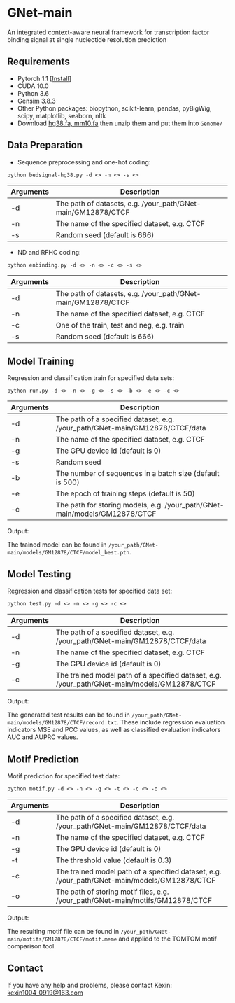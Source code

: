 # GNet-main

An integrated context-aware neural framework for transcription factor binding signal at single nucleotide resolution prediction

## Requirements

- Pytorch 1.1 [[Install]](https://pytorch.org/)
- CUDA 10.0
- Python 3.6
- Gensim 3.8.3
- Other Python packages: biopython, scikit-learn, pandas, pyBigWig, scipy, matplotlib, seaborn, nltk
- Download [hg38.fa, mm10.fa](https://hgdownload.soe.ucsc.edu/downloads.html) then unzip them and put them into `Genome/`

## Data Preparation

- Sequence preprocessing and one-hot coding:
```
python bedsignal-hg38.py -d <> -n <> -s <>
```

| Arguments   | Description                                                    |
| ----------- | -------------------------------------------------------------- |
| -d          | The path of datasets, e.g. /your_path/GNet-main/GM12878/CTCF   |
| -n          | The name of the specified dataset, e.g. CTCF                   |
| -s          | Random seed (default is 666)                                   |

- ND and RFHC coding:

```
python enbinding.py -d <> -n <> -c <> -s <>
```
| Arguments   | Description                                                    |
| ----------- | -------------------------------------------------------------- |
| -d          | The path of datasets, e.g. /your_path/GNet-main/GM12878/CTCF   |
| -n          | The name of the specified dataset, e.g. CTCF                   |
| -c          | One of the train, test and neg, e.g. train                     |
| -s          | Random seed (default is 666)                                   |

## Model Training

Regression and classification train for specified data sets:

```
python run.py -d <> -n <> -g <> -s <> -b <> -e <> -c <>
```

| Arguments  | Description                                                                      |
| ---------- | -------------------------------------------------------------------------------- |
| -d         | The path of a specified dataset, e.g. /your_path/GNet-main/GM12878/CTCF/data     |
| -n         | The name of the specified dataset, e.g. CTCF                                     |
| -g         | The GPU device id (default is 0)                                                 |
| -s         | Random seed                                                                      |
| -b         | The number of sequences in a batch size (default is 500)                         |
| -e         | The epoch of training steps (default is 50)                                      |
| -c         | The path for storing models, e.g. /your_path/GNet-main/models/GM12878/CTCF       |

Output:

The trained model can be found in `/your_path/GNet-main/models/GM12878/CTCF/model_best.pth`. 

## Model Testing

Regression and classification tests for specified data set:

```
python test.py -d <> -n <> -g <> -c <>
```

| Arguments  | Description                                                                                 |
| ---------- | ------------------------------------------------------------------------------------------- |
| -d         | The path of a specified dataset, e.g. /your_path/GNet-main/GM12878/CTCF/data                |
| -n         | The name of the specified dataset, e.g. CTCF                                                |
| -g         | The GPU device id (default is 0)                                                            |
| -c         | The trained model path of a specified dataset, e.g. /your_path/GNet-main/models/GM12878/CTCF|

Output:

The generated test results can be found in `/your_path/GNet-main/models/GM12878/CTCF/record.txt`. These include regression evaluation indicators MSE and PCC values, as well as classified evaluation indicators AUC and AUPRC values.

## Motif Prediction

Motif prediction for specified test data:

```
python motif.py -d <> -n <> -g <> -t <> -c <> -o <>
```

| Arguments  | Description                                                                                 |
| ---------- | ------------------------------------------------------------------------------------------- |
| -d         | The path of a specified dataset, e.g. /your_path/GNet-main/GM12878/CTCF/data                |
| -n         | The name of the specified dataset, e.g. CTCF                                                |
| -g         | The GPU device id (default is 0)                                                            |
| -t         | The threshold value (default is 0.3)                                                        |
| -c         | The trained model path of a specified dataset, e.g. /your_path/GNet-main/models/GM12878/CTCF|
| -o         | The path of storing motif files, e.g. /your_path/GNet-main/motifs/GM12878/CTCF              |

Output:

The resulting motif file can be found in `/your_path/GNet-main/motifs/GM12878/CTCF/motif.meme` and applied to the TOMTOM motif comparison tool.

## Contact

If you have any help and problems, please contact Kexin: kexin1004_0919@163.com
